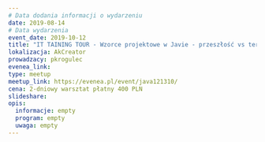 ```yaml
---
# Data dodania informacji o wydarzeniu
date: 2019-08-14
# Data wydarzenia
event_date: 2019-10-12
title: "IT TAINING TOUR - Wzorce projektowe w Javie - przeszłość vs teraźniejszość"
lokalizacja: AkCreator
prowadzacy: pkrogulec
evenea_link: 
type: meetup
meetup_link: https://evenea.pl/event/java121310/
cena: 2-dniowy warsztat płatny 400 PLN
slideshare:
opis:
  informacje: empty
  program: empty
  uwaga: empty
---
```

